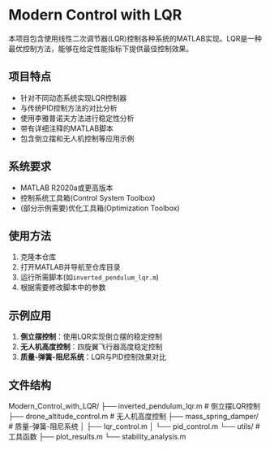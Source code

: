 # Modern Control with LQR
本项目包含使用线性二次调节器(LQR)控制各种系统的MATLAB实现。LQR是一种最优控制方法，能够在给定性能指标下提供最佳控制效果。
## 项目特点
- 针对不同动态系统实现LQR控制器
- 与传统PID控制方法的对比分析
- 使用李雅普诺夫方法进行稳定性分析
- 带有详细注释的MATLAB脚本
- 包含倒立摆和无人机控制等应用示例
## 系统要求
- MATLAB R2020a或更高版本
- 控制系统工具箱(Control System Toolbox)
- (部分示例需要)优化工具箱(Optimization Toolbox)
## 使用方法
1. 克隆本仓库
2. 打开MATLAB并导航至仓库目录
3. 运行所需脚本(如`inverted_pendulum_lqr.m`)
4. 根据需要修改脚本中的参数
## 示例应用
1. **倒立摆控制**：使用LQR实现倒立摆的稳定控制
2. **无人机高度控制**：四旋翼飞行器高度稳定控制
3. **质量-弹簧-阻尼系统**：LQR与PID控制效果对比
## 文件结构
Modern_Control_with_LQR/
├── inverted_pendulum_lqr.m       # 倒立摆LQR控制
├── drone_altitude_control.m      # 无人机高度控制
├── mass_spring_damper/           # 质量-弹簧-阻尼系统
│   ├── lqr_control.m
│   └── pid_control.m
└── utils/                        # 工具函数
├── plot_results.m
└── stability_analysis.m
